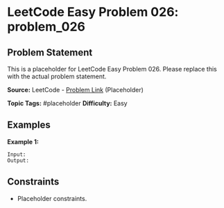 # LeetCode Easy Problem 026: problem_026

## Problem Statement

This is a placeholder for LeetCode Easy Problem 026.
Please replace this with the actual problem statement.

**Source:** LeetCode - [Problem Link](https://leetcode.com/problems/problem-026/) (Placeholder)

**Topic Tags:** #placeholder
**Difficulty:** Easy

## Examples

**Example 1:**

```
Input:
Output:
```

## Constraints

- Placeholder constraints.
